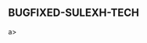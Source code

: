 ## BUGFIXED-SULEXH-TECH
<a
BUGFIXED= SULEXH BOT IS VERY STRONG WHATSAPP BOT USE TO EMPOWER YOUR WHATDAPP>a>

